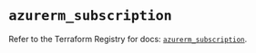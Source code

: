 # `azurerm_subscription`

Refer to the Terraform Registry for docs: [`azurerm_subscription`](https://registry.terraform.io/providers/hashicorp/azurerm/4.44.0/docs/resources/subscription).
